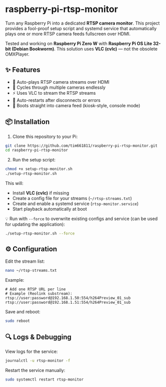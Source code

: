 # raspberry-pi-rtsp-monitor

Turn any Raspberry Pi into a dedicated **RTSP camera monitor**.
This project provides a fool-proof setup script and systemd service that automatically plays one or more RTSP camera feeds fullscreen over HDMI.

Tested and working on **Raspberry Pi Zero W** with **Raspberry Pi OS Lite 32-bit (Debian Bookworm)**.
This solution uses **VLC (cvlc)** — not the obsolete OMXPlayer.

## ✨ Features

* 🎥 Auto-plays RTSP camera streams over HDMI
* 🔄 Cycles through multiple cameras endlessly
* ⚡ Uses VLC to stream the RTSP streams
* 🔁 Auto-restarts after disconnects or errors
* 🚀 Boots straight into camera feed (kiosk-style, console mode)

## 📦 Installation

1. Clone this repository to your Pi:

```bash
git clone https://github.com/tim661811/raspberry-pi-rtsp-monitor.git
cd raspberry-pi-rtsp-monitor
```

2. Run the setup script:

```bash
chmod +x setup-rtsp-monitor.sh
./setup-rtsp-monitor.sh
```

This will:

* Install **VLC (cvlc)** if missing
* Create a config file for your streams (`~/rtsp-streams.txt`)
* Create and enable a systemd service (`rtsp-monitor.service`)
* Start playback automatically at boot

💡 Run with `--force` to overwrite existing configs and service (can be used for updating the application):

```bash
./setup-rtsp-monitor.sh --force
```

## ⚙️ Configuration

Edit the stream list:

```bash
nano ~/rtsp-streams.txt
```

Example:

```text
# Add one RTSP URL per line
# Example (Reolink substream):
rtsp://user:password@192.168.1.50:554/h264Preview_01_sub
rtsp://user:password@192.168.1.51:554/h264Preview_01_sub
```

Save and reboot:

```bash
sudo reboot
```

## 🔍 Logs & Debugging

View logs for the service:

```bash
journalctl -u rtsp-monitor -f
```

Restart the service manually:

```bash
sudo systemctl restart rtsp-monitor
```